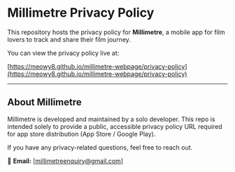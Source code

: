 # Millimetre Privacy Policy

This repository hosts the privacy policy for **Millimetre**, a mobile app for film lovers to track and share their film journey.

You can view the privacy policy live at:

[https://meowy8.github.io/millimetre-webpage/privacy-policy](https://meowy8.github.io/millimetre-webpage/privacy-policy)

---

## About Millimetre

Millimetre is developed and maintained by a solo developer. This repo is intended solely to provide a public, accessible privacy policy URL required for app store distribution (App Store / Google Play).

If you have any privacy-related questions, feel free to reach out.

📩 **Email:** [millimetreenquiry@gmail.com]
